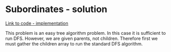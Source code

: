 # Subordinates - solution

[Link to code - implementation](https://github.com/simon-hrabec/cses-solutions/blob/master/tree-algorithms/subordinates/subordinates.cpp)

This problem is an easy tree algorithm problem. In this case it is sufficient to run DFS. However, we are given parents, not children. Therefore first we must gather the children array to run the standard DFS algorithm.

